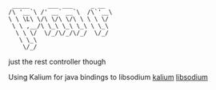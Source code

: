 
     _____     ___ ___     _ __  
    /\ '__`\ /' __` __`\  /\`'__\
    \ \ \L\ \/\ \/\ \/\ \ \ \ \/ 
     \ \ ,__/\ \_\ \_\ \_\ \ \_\ 
      \ \ \/  \/_/\/_/\/_/  \/_/ 
       \ \_\                     
        \/_/                                  

just the rest controller though 

Using Kalium for java bindings to libsodium
[kalium](https://github.com/abstractj/kalium)
[libsodium](https://github.com/jedisct1/libsodium)
